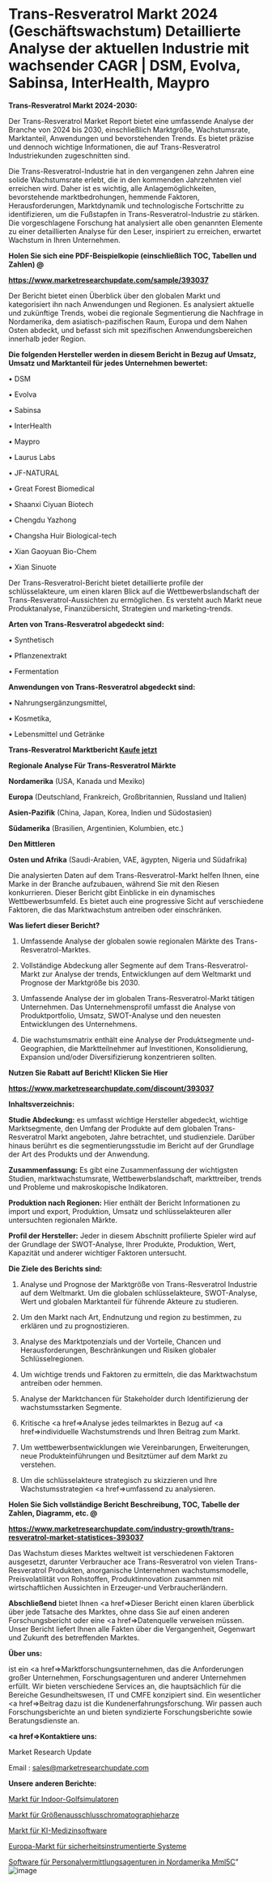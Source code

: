 # Trans-Resveratrol Markt 2024 (Geschäftswachstum) Detaillierte Analyse der aktuellen Industrie mit wachsender CAGR | DSM, Evolva, Sabinsa, InterHealth, Maypro

<strong>Trans-Resveratrol Markt 2024-2030:</strong>

Der Trans-Resveratrol Market Report bietet eine umfassende Analyse der Branche von 2024 bis 2030, einschließlich Marktgröße, Wachstumsrate, Marktanteil, Anwendungen und bevorstehenden Trends. Es bietet präzise und dennoch wichtige Informationen, die auf Trans-Resveratrol Industriekunden zugeschnitten sind.

Die Trans-Resveratrol-Industrie hat in den vergangenen zehn Jahren eine solide Wachstumsrate erlebt, die in den kommenden Jahrzehnten viel erreichen wird. Daher ist es wichtig, alle Anlagemöglichkeiten, bevorstehende marktbedrohungen, hemmende Faktoren, Herausforderungen, Marktdynamik und technologische Fortschritte zu identifizieren, um die Fußstapfen in Trans-Resveratrol-Industrie zu stärken. Die vorgeschlagene Forschung hat analysiert alle oben genannten Elemente zu einer detaillierten Analyse für den Leser, inspiriert zu erreichen, erwartet Wachstum in Ihren Unternehmen.



<strong>Holen Sie sich eine PDF-Beispielkopie (einschließlich TOC, Tabellen und Zahlen) @
</strong>

<strong><a href=https://www.marketresearchupdate.com/sample/393037>

<strong>https://www.marketresearchupdate.com/sample/393037</u></font></a></strong></strong>

Der Bericht bietet einen Überblick über den globalen Markt und kategorisiert ihn nach Anwendungen und Regionen. Es analysiert aktuelle und zukünftige Trends, wobei die regionale Segmentierung die Nachfrage in Nordamerika, dem asiatisch-pazifischen Raum, Europa und dem Nahen Osten abdeckt, und befasst sich mit spezifischen Anwendungsbereichen innerhalb jeder Region.



<strong>Die folgenden Hersteller werden in diesem Bericht in Bezug auf Umsatz, Umsatz und Marktanteil für jedes Unternehmen bewertet:</strong>

• DSM

• Evolva

• Sabinsa

• InterHealth

• Maypro

• Laurus Labs

• JF-NATURAL

• Great Forest Biomedical

• Shaanxi Ciyuan Biotech

• Chengdu Yazhong

• Changsha Huir Biological-tech

• Xian Gaoyuan Bio-Chem

• Xian Sinuote

Der Trans-Resveratrol-Bericht bietet detaillierte profile der schlüsselakteure, um einen klaren Blick auf die Wettbewerbslandschaft der Trans-Resveratrol-Aussichten zu ermöglichen. Es versteht auch Markt neue Produktanalyse, Finanzübersicht, Strategien und marketing-trends.



<strong>Arten von Trans-Resveratrol abgedeckt sind:</strong>

• Synthetisch

• Pflanzenextrakt

• Fermentation



<strong>Anwendungen von Trans-Resveratrol abgedeckt sind:</strong>

• Nahrungsergänzungsmittel,

• Kosmetika,

• Lebensmittel und Getränke



<strong>Trans-Resveratrol Marktbericht <a href=https://www.marketresearchupdate.com/buynow/393037>Kaufe jetzt</a></strong>



<strong>Regionale Analyse Für Trans-Resveratrol Märkte</strong>



<strong>Nordamerika</strong> (USA, Kanada und Mexiko)



<strong>Europa</strong> (Deutschland, Frankreich, Großbritannien, Russland und Italien)



<strong>Asien-Pazifik</strong> (China, Japan, Korea, Indien und Südostasien)



<strong>Südamerika</strong> (Brasilien, Argentinien, Kolumbien, etc.)



<strong>Den Mittleren</strong> 

<strong>Osten und Afrika</strong> (Saudi-Arabien, VAE, ägypten, Nigeria und Südafrika)

Die analysierten Daten auf dem Trans-Resveratrol-Markt helfen Ihnen, eine Marke in der Branche aufzubauen, während Sie mit den Riesen konkurrieren. Dieser Bericht gibt Einblicke in ein dynamisches Wettbewerbsumfeld. Es bietet auch eine progressive Sicht auf verschiedene Faktoren, die das Marktwachstum antreiben oder einschränken.



<strong>Was liefert dieser Bericht?</strong>

1. Umfassende Analyse der globalen sowie regionalen Märkte des Trans-Resveratrol-Marktes.

2. Vollständige Abdeckung aller Segmente auf dem Trans-Resveratrol-Markt zur Analyse der trends, Entwicklungen auf dem Weltmarkt und Prognose der Marktgröße bis 2030.

3. Umfassende Analyse der im globalen Trans-Resveratrol-Markt tätigen Unternehmen. Das Unternehmensprofil umfasst die Analyse von Produktportfolio, Umsatz, SWOT-Analyse und den neuesten Entwicklungen des Unternehmens.

4. Die wachstumsmatrix enthält eine Analyse der Produktsegmente und-Geographien, die Marktteilnehmer auf Investitionen, Konsolidierung, Expansion und/oder Diversifizierung konzentrieren sollten.



<strong>Nutzen Sie Rabatt auf Bericht! Klicken Sie Hier
</strong>

<strong><a href=https://www.marketresearchupdate.com/discount/393037>https://www.marketresearchupdate.com/discount/393037</b></u></font></strong></a>



<strong>Inhaltsverzeichnis:</strong>



<strong>Studie Abdeckung:</strong> es umfasst wichtige Hersteller abgedeckt, wichtige Marktsegmente, den Umfang der Produkte auf dem globalen Trans-Resveratrol Markt angeboten, Jahre betrachtet, und studienziele. Darüber hinaus berührt es die segmentierungsstudie im Bericht auf der Grundlage der Art des Produkts und der Anwendung.



<strong>Zusammenfassung:</strong> Es gibt eine Zusammenfassung der wichtigsten Studien, marktwachstumsrate, Wettbewerbslandschaft, markttreiber, trends und Probleme und makroskopische Indikatoren.



<strong>Produktion nach Regionen:</strong> Hier enthält der Bericht Informationen zu import und export, Produktion, Umsatz und schlüsselakteuren aller untersuchten regionalen Märkte.



<strong>Profil der Hersteller:</strong> Jeder in diesem Abschnitt profilierte Spieler wird auf der Grundlage der SWOT-Analyse, Ihrer Produkte, Produktion, Wert, Kapazität und anderer wichtiger Faktoren untersucht.



<strong>Die Ziele des Berichts sind:</strong>

1) Analyse und Prognose der Marktgröße von Trans-Resveratrol Industrie auf dem Weltmarkt.
Um die globalen schlüsselakteure, SWOT-Analyse, Wert und globalen Marktanteil für führende Akteure zu studieren.

2) Um den Markt nach Art, Endnutzung und region zu bestimmen, zu erklären und zu prognostizieren.

3) Analyse des Marktpotenzials und der Vorteile, Chancen und Herausforderungen, Beschränkungen und Risiken globaler Schlüsselregionen.

4) Um wichtige trends und Faktoren zu ermitteln, die das Marktwachstum antreiben oder hemmen.

5) Analyse der Marktchancen für Stakeholder durch Identifizierung der wachstumsstarken Segmente.

6) Kritische <a href=>Analyse</a> jedes teilmarktes in Bezug auf <a href=>individuelle</a> Wachstumstrends und Ihren Beitrag zum Markt.

7) Um wettbewerbsentwicklungen wie Vereinbarungen, Erweiterungen, neue Produkteinführungen und Besitztümer auf dem Markt zu verstehen.

8) Um die schlüsselakteure strategisch zu skizzieren und Ihre Wachstumsstrategien <a href=>umfassend</a> zu analysieren.



<strong>Holen Sie Sich vollständige Bericht Beschreibung, TOC, Tabelle der Zahlen, Diagramm, etc. @ </strong>

<strong><a href=https://www.marketresearchupdate.com/industry-growth/trans-resveratrol-market-statistices-393037>https://www.marketresearchupdate.com/industry-growth/trans-resveratrol-market-statistices-393037</a></font></strong>

Das Wachstum dieses Marktes weltweit ist verschiedenen Faktoren ausgesetzt, darunter Verbraucher ace Trans-Resveratrol von vielen Trans-Resveratrol Produkten, anorganische Unternehmen wachstumsmodelle, Preisvolatilität von Rohstoffen, Produktinnovation zusammen mit wirtschaftlichen Aussichten in Erzeuger-und Verbraucherländern.



<strong>Abschließend</strong> bietet Ihnen <a href=>Dieser</a> Bericht einen klaren überblick über jede Tatsache des Marktes, ohne dass Sie auf einen anderen Forschungsbericht oder eine <a href=>Datenquelle</a> verweisen müssen. Unser Bericht liefert Ihnen alle Fakten über die Vergangenheit, Gegenwart und Zukunft des betreffenden Marktes.



<strong>Über uns:</strong>

 ist ein <a href=>Marktfors</a>chungsunternehmen, das die Anforderungen großer Unternehmen, Forschungsagenturen und anderer Unternehmen erfüllt. Wir bieten verschiedene Services an, die hauptsächlich für die Bereiche Gesundheitswesen, IT und CMFE konzipiert sind. Ein wesentlicher <a href=>Beitrag</a> dazu ist die Kundenerfahrungsforschung. Wir passen auch Forschungsberichte an und bieten syndizierte Forschungsberichte sowie Beratungsdienste an.



<strong><a href=>Kontaktiere uns:</a></strong>

Market Research Update

Email : sales@marketresearchupdate.com



<strong>Unsere anderen Berichte:</strong>

<a href=https://www.linkedin.com/pulse/indoor-golf-simulators-market-trends-2023-key>Markt für Indoor-Golfsimulatoren</a>

<a href=https://www.linkedin.com/pulse/size-exclusion-chromatography-resin-market>Markt für Größenausschlusschromatographieharze</a>

<a href=https://www.linkedin.com/pulse/ai-medicine-software-market-analysis-segment>Markt für KI-Medizinsoftware</a>

<a href=https://www.linkedin.com/pulse/europe-safety-instrumented-systems-market-analysis>Europa-Markt für sicherheitsinstrumentierte Systeme</a>

<a href=https://www.linkedin.com/pulse/north-america-recruiting-agency-software-mml5c/>Software für Personalvermittlungsagenturen in Nordamerika Mml5C</a>"
![image](https://github.com/Gayatrikarjule/Market-Analysis-360/assets/97346546/6d1cc174-5e04-423d-aa55-28474a3230a8)
